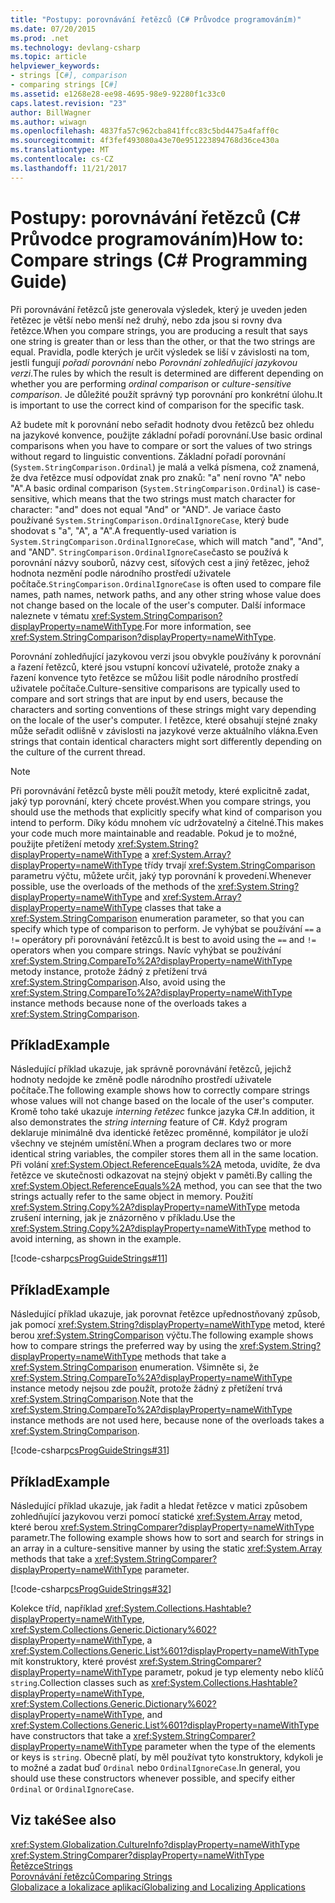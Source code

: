```yaml
---
title: "Postupy: porovnávání řetězců (C# Průvodce programováním)"
ms.date: 07/20/2015
ms.prod: .net
ms.technology: devlang-csharp
ms.topic: article
helpviewer_keywords:
- strings [C#], comparison
- comparing strings [C#]
ms.assetid: e1268e28-ee98-4695-98e9-92280f1c33c0
caps.latest.revision: "23"
author: BillWagner
ms.author: wiwagn
ms.openlocfilehash: 4837fa57c962cba841ffcc83c5bd4475a4faff0c
ms.sourcegitcommit: 4f3fef493080a43e70e951223894768d36ce430a
ms.translationtype: MT
ms.contentlocale: cs-CZ
ms.lasthandoff: 11/21/2017
---
```

# <a name="how-to-compare-strings-c-programming-guide"></a><span data-ttu-id="d98fc-102">Postupy: porovnávání řetězců (C# Průvodce programováním)</span><span class="sxs-lookup"><span data-stu-id="d98fc-102">How to: Compare strings (C# Programming Guide)</span></span>

<span data-ttu-id="d98fc-103">Při porovnávání řetězců jste generovala výsledek, který je uveden jeden řetězec je větší nebo menší než druhý, nebo zda jsou si rovny dva řetězce.</span><span class="sxs-lookup"><span data-stu-id="d98fc-103">When you compare strings, you are producing a result that says one string is greater than or less than the other, or that the two strings are equal.</span></span> <span data-ttu-id="d98fc-104">Pravidla, podle kterých je určit výsledek se liší v závislosti na tom, jestli fungují *pořadí porovnání* nebo *Porovnání zohledňující jazykovou verzi*.</span><span class="sxs-lookup"><span data-stu-id="d98fc-104">The rules by which the result is determined are different depending on whether you are performing *ordinal comparison* or *culture-sensitive comparison*.</span></span> <span data-ttu-id="d98fc-105">Je důležité použít správný typ porovnání pro konkrétní úlohu.</span><span class="sxs-lookup"><span data-stu-id="d98fc-105">It is important to use the correct kind of comparison for the specific task.</span></span>

 <span data-ttu-id="d98fc-106">Až budete mít k porovnání nebo seřadit hodnoty dvou řetězců bez ohledu na jazykové konvence, použijte základní pořadí porovnání.</span><span class="sxs-lookup"><span data-stu-id="d98fc-106">Use basic ordinal comparisons when you have to compare or sort the values of two strings without regard to linguistic conventions.</span></span> <span data-ttu-id="d98fc-107">Základní pořadí porovnání (`System.StringComparison.Ordinal`) je malá a velká písmena, což znamená, že dva řetězce musí odpovídat znak pro znaků: "a" není rovno "A" nebo "A".</span><span class="sxs-lookup"><span data-stu-id="d98fc-107">A basic ordinal comparison (`System.StringComparison.Ordinal`) is case-sensitive, which means that the two strings must match character for character: "and" does not equal "And" or "AND".</span></span> <span data-ttu-id="d98fc-108">Je variace často používané `System.StringComparison.OrdinalIgnoreCase`, který bude shodovat s "a", "A", a "A".</span><span class="sxs-lookup"><span data-stu-id="d98fc-108">A frequently-used variation is `System.StringComparison.OrdinalIgnoreCase`, which will match "and", "And", and "AND".</span></span> <span data-ttu-id="d98fc-109">`StringComparison.OrdinalIgnoreCase`často se používá k porovnání názvy souborů, názvy cest, síťových cest a jiný řetězec, jehož hodnota nezmění podle národního prostředí uživatele počítače.</span><span class="sxs-lookup"><span data-stu-id="d98fc-109">`StringComparison.OrdinalIgnoreCase` is often used to compare file names, path names, network paths, and any other string whose value does not change based on the locale of the user's computer.</span></span> <span data-ttu-id="d98fc-110">Další informace naleznete v tématu <xref:System.StringComparison?displayProperty=nameWithType>.</span><span class="sxs-lookup"><span data-stu-id="d98fc-110">For more information, see <xref:System.StringComparison?displayProperty=nameWithType>.</span></span>

 <span data-ttu-id="d98fc-111">Porovnání zohledňující jazykovou verzi jsou obvykle používány k porovnání a řazení řetězců, které jsou vstupní koncoví uživatelé, protože znaky a řazení konvence tyto řetězce se můžou lišit podle národního prostředí uživatele počítače.</span><span class="sxs-lookup"><span data-stu-id="d98fc-111">Culture-sensitive comparisons are typically used to compare and sort strings that are input by end users, because the characters and sorting conventions of these strings might vary depending on the locale of the user's computer.</span></span> <span data-ttu-id="d98fc-112">I řetězce, které obsahují stejné znaky může seřadit odlišně v závislosti na jazykové verze aktuálního vlákna.</span><span class="sxs-lookup"><span data-stu-id="d98fc-112">Even strings that contain identical characters might sort differently depending on the culture of the current thread.</span></span>

> [!NOTE]
> <span data-ttu-id="d98fc-113">Při porovnávání řetězců byste měli použít metody, které explicitně zadat, jaký typ porovnání, který chcete provést.</span><span class="sxs-lookup"><span data-stu-id="d98fc-113">When you compare strings, you should use the methods that explicitly specify what kind of comparison you intend to perform.</span></span> <span data-ttu-id="d98fc-114">Díky kódu mnohem víc udržovatelný a čitelné.</span><span class="sxs-lookup"><span data-stu-id="d98fc-114">This makes your code much more maintainable and readable.</span></span> <span data-ttu-id="d98fc-115">Pokud je to možné, použijte přetížení metody <xref:System.String?displayProperty=nameWithType> a <xref:System.Array?displayProperty=nameWithType> třídy trvají <xref:System.StringComparison> parametru výčtu, můžete určit, jaký typ porovnání k provedení.</span><span class="sxs-lookup"><span data-stu-id="d98fc-115">Whenever possible, use the overloads of the methods of the <xref:System.String?displayProperty=nameWithType> and <xref:System.Array?displayProperty=nameWithType> classes that take a <xref:System.StringComparison> enumeration parameter, so that you can specify which type of comparison to perform.</span></span> <span data-ttu-id="d98fc-116">Je vyhýbat se používání `==` a `!=` operátory při porovnávání řetězců.</span><span class="sxs-lookup"><span data-stu-id="d98fc-116">It is best to avoid using the `==` and `!=` operators when you compare strings.</span></span> <span data-ttu-id="d98fc-117">Navíc vyhýbat se používání <xref:System.String.CompareTo%2A?displayProperty=nameWithType> metody instance, protože žádný z přetížení trvá <xref:System.StringComparison>.</span><span class="sxs-lookup"><span data-stu-id="d98fc-117">Also, avoid using the <xref:System.String.CompareTo%2A?displayProperty=nameWithType> instance methods because none of the overloads takes a <xref:System.StringComparison>.</span></span>

## <a name="example"></a><span data-ttu-id="d98fc-118">Příklad</span><span class="sxs-lookup"><span data-stu-id="d98fc-118">Example</span></span>

<span data-ttu-id="d98fc-119">Následující příklad ukazuje, jak správně porovnávání řetězců, jejichž hodnoty nedojde ke změně podle národního prostředí uživatele počítače.</span><span class="sxs-lookup"><span data-stu-id="d98fc-119">The following example shows how to correctly compare strings whose values will not change based on the locale of the user's computer.</span></span> <span data-ttu-id="d98fc-120">Kromě toho také ukazuje *interning řetězec* funkce jazyka C#.</span><span class="sxs-lookup"><span data-stu-id="d98fc-120">In addition, it also demonstrates the *string interning* feature of C#.</span></span> <span data-ttu-id="d98fc-121">Když program deklaruje minimálně dva identické řetězec proměnné, kompilátor je uloží všechny ve stejném umístění.</span><span class="sxs-lookup"><span data-stu-id="d98fc-121">When a program declares two or more identical string variables, the compiler stores them all in the same location.</span></span> <span data-ttu-id="d98fc-122">Při volání <xref:System.Object.ReferenceEquals%2A> metoda, uvidíte, že dva řetězce ve skutečnosti odkazovat na stejný objekt v paměti.</span><span class="sxs-lookup"><span data-stu-id="d98fc-122">By calling the <xref:System.Object.ReferenceEquals%2A> method, you can see that the two strings actually refer to the same object in memory.</span></span> <span data-ttu-id="d98fc-123">Použití <xref:System.String.Copy%2A?displayProperty=nameWithType> metoda zrušení interning, jak je znázorněno v příkladu.</span><span class="sxs-lookup"><span data-stu-id="d98fc-123">Use the <xref:System.String.Copy%2A?displayProperty=nameWithType> method to avoid interning, as shown in the example.</span></span>

[!code-csharp[csProgGuideStrings#11](../../../../samples/snippets/csharp/VS_Snippets_VBCSharp/csProgGuideStrings/CS/Strings.cs#11)]

## <a name="example"></a><span data-ttu-id="d98fc-124">Příklad</span><span class="sxs-lookup"><span data-stu-id="d98fc-124">Example</span></span>

<span data-ttu-id="d98fc-125">Následující příklad ukazuje, jak porovnat řetězce upřednostňovaný způsob, jak pomocí <xref:System.String?displayProperty=nameWithType> metod, které berou <xref:System.StringComparison> výčtu.</span><span class="sxs-lookup"><span data-stu-id="d98fc-125">The following example shows how to compare strings the preferred way by using the <xref:System.String?displayProperty=nameWithType> methods that take a <xref:System.StringComparison> enumeration.</span></span> <span data-ttu-id="d98fc-126">Všimněte si, že <xref:System.String.CompareTo%2A?displayProperty=nameWithType> instance metody nejsou zde použít, protože žádný z přetížení trvá <xref:System.StringComparison>.</span><span class="sxs-lookup"><span data-stu-id="d98fc-126">Note that the <xref:System.String.CompareTo%2A?displayProperty=nameWithType> instance methods are not used here, because none of the overloads takes a <xref:System.StringComparison>.</span></span>

[!code-csharp[csProgGuideStrings#31](../../../../samples/snippets/csharp/VS_Snippets_VBCSharp/csProgGuideStrings/CS/Strings.cs#31)]

## <a name="example"></a><span data-ttu-id="d98fc-127">Příklad</span><span class="sxs-lookup"><span data-stu-id="d98fc-127">Example</span></span>

<span data-ttu-id="d98fc-128">Následující příklad ukazuje, jak řadit a hledat řetězce v matici způsobem zohledňující jazykovou verzi pomocí statické <xref:System.Array> metod, které berou <xref:System.StringComparer?displayProperty=nameWithType> parametr.</span><span class="sxs-lookup"><span data-stu-id="d98fc-128">The following example shows how to sort and search for strings in an array in a culture-sensitive manner by using the static <xref:System.Array> methods that take a <xref:System.StringComparer?displayProperty=nameWithType> parameter.</span></span>

[!code-csharp[csProgGuideStrings#32](../../../../samples/snippets/csharp/VS_Snippets_VBCSharp/csProgGuideStrings/CS/Strings.cs#32)]

<span data-ttu-id="d98fc-129">Kolekce tříd, například <xref:System.Collections.Hashtable?displayProperty=nameWithType>, <xref:System.Collections.Generic.Dictionary%602?displayProperty=nameWithType>, a <xref:System.Collections.Generic.List%601?displayProperty=nameWithType> mít konstruktory, které provést <xref:System.StringComparer?displayProperty=nameWithType> parametr, pokud je typ elementy nebo klíčů `string`.</span><span class="sxs-lookup"><span data-stu-id="d98fc-129">Collection classes such as <xref:System.Collections.Hashtable?displayProperty=nameWithType>, <xref:System.Collections.Generic.Dictionary%602?displayProperty=nameWithType>, and <xref:System.Collections.Generic.List%601?displayProperty=nameWithType> have constructors that take a <xref:System.StringComparer?displayProperty=nameWithType> parameter when the type of the elements or keys is `string`.</span></span> <span data-ttu-id="d98fc-130">Obecně platí, by měl používat tyto konstruktory, kdykoli je to možné a zadat buď `Ordinal` nebo `OrdinalIgnoreCase`.</span><span class="sxs-lookup"><span data-stu-id="d98fc-130">In general, you should use these constructors whenever possible, and specify either `Ordinal` or `OrdinalIgnoreCase`.</span></span>

## <a name="see-also"></a><span data-ttu-id="d98fc-131">Viz také</span><span class="sxs-lookup"><span data-stu-id="d98fc-131">See also</span></span>
 <xref:System.Globalization.CultureInfo?displayProperty=nameWithType>  
 <xref:System.StringComparer?displayProperty=nameWithType>  
 [<span data-ttu-id="d98fc-132">Řetězce</span><span class="sxs-lookup"><span data-stu-id="d98fc-132">Strings</span></span>](../../../csharp/programming-guide/strings/index.md)  
 [<span data-ttu-id="d98fc-133">Porovnávání řetězců</span><span class="sxs-lookup"><span data-stu-id="d98fc-133">Comparing Strings</span></span>](../../../standard/base-types/comparing.md)  
 [<span data-ttu-id="d98fc-134">Globalizace a lokalizace aplikací</span><span class="sxs-lookup"><span data-stu-id="d98fc-134">Globalizing and Localizing Applications</span></span>](/visualstudio/ide/globalizing-and-localizing-applications)